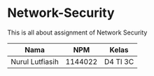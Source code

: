 # Network-Security
This is all about assignment of Network Security

 Nama | NPM | Kelas |
 ------ | ------- | ----------|
 Nurul Lutfiasih | 1144022 | D4 TI 3C |

